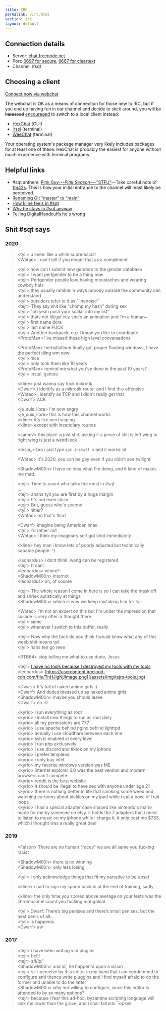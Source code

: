```yaml
---
title: IRC
permalink: /irc.html
section: irc
layout: default
---
```


## Connection details

* Server: [chat.freenode.net](https://freenode.net/kb/answer/chat)
* Port: [6697 for secure](ircs://chat.freenode.net:6697), [6667 for cleartext](/assets/img/shiggy.jpg)
* Channel: #sqt

## Choosing a client

[Connect now via webchat](https://kiwiirc.com/client/irc.freenode.net/sqt)

The webchat is OK as a means of connection for those new to IRC, but if you end
up having fun in our channel and decide to stick around, you will be
<del>harassed</del> <ins>encouraged</ins> to switch to a local client instead:

* [HexChat](https://hexchat.github.io/) (GUI)
* [Irssi](https://irssi.org/) (terminal)
* [WeeChat](https://weechat.org/) (terminal)

Your operating system's package manager very likely includes packages for at
least one of these.  HexChat is probably the easiest for anyone without much
experience with terminal programs.

## Helpful links

* #sqt anthem: [Pink Guy---*Pink Season*---"STFU"](https://www.invidio.us/watch?v=OLpeX4RRo28)—Take careful note of [1m42s](https://www.invidio.us/watch?v=OLpeX4RRo28&t=1m42s).  This is how your initial entrance to the channel will most likely be perceived.
* [Renaming Git "master" to "main"](https://www.invidio.us/watch?v=EztbyhAJNtk)
* [How kline feels in #sqt](/assets/vid/kline-in-sqt.webm)
* [Why he stays in #sqt anyway](/assets/img/why-kline-stays.jpg)
* [Telling DigitalHandcuffs he's wrong](/assets/vid/telling-digitalhandcuffs-hes-wrong.webm)

## Shit #sqt says

### 2020

> &lt;tyil&gt; u seem like a white supremacist  
> &lt;Wotac&gt; i can't tell if you meant that as a compliment  

> &lt;tyil&gt; how can I submit new genders to the gender database  
> &lt;tyil&gt; I want perlgender to be a thing now  
> &lt;tejr&gt; Perlgender people love having moustaches and wearing cowboy hats  
> &lt;tyil&gt; they usually ramble in ways nobody outside the community can understand  
> &lt;tyil&gt; outsiders refer to it as "linenoise"  
> &lt;tejr&gt; They say shit like "chomp my hash" during sex  
> &lt;tyil&gt; "oh yeah push your scalar into my list"  
> &lt;tyil&gt; thats not illegal cuz she's an animation and I'm a human~  
> &lt;tyil&gt; first name dora  
> &lt;tyil&gt; last name FUCK  
> &lt;tejr&gt; Another backpack, cuz I know you like to coordinate  
> &lt;ProtoMan&gt; i've missed these high level conversations  

> &lt;ProtoMan&gt; herbstluftwm finally got proper floating windows, I have the
> perfect tiling wm now  
> &lt;tyil&gt; nice  
> &lt;tyil&gt; only took them like 10 years  
> &lt;ProtoMan&gt; remind me what you've done in the past 10 years?  
> &lt;tyil&gt; install gentoo  

> &lt;kline&gt; just wanna say fuck mikrotik  
> &lt;Dwarf&gt; i identify as a mikrotik router and I find this offensive  
> &lt;Wotac&gt; i identify as TCP and i didn't really get that  
> &lt;Dwarf&gt; ACK  

> &lt;je\_suis\_libre&gt; i'm now angry  
> &lt;je\_suis\_libre&gt; this is how this channel works  
> &lt;kline&gt; it's like nerd sniping  
> &lt;kline&gt; except with incendiary rounds  

> &lt;samcv&gt; this place is just shit. asking if a piece of shit is left wing
> or right wing is just a weird look  

> &lt;tesla\_&gt; bro i just type `apt install x` and it works lol  

> &lt;Wotac&gt; it's 2020, you can be gay even if you didn't see twilight  

> &lt;ShadowM00n&gt; I have no idea what I'm doing, and it kind of makes me
> mad.  

> &lt;tejr&gt; Time to count who talks the most in #sqt  
> …  
> &lt;tejr&gt; ahaha tyil you are first by a huge margin  
> &lt;tejr&gt; It's not even close  
> &lt;tejr&gt; But, guess who's second  
> &lt;tyil&gt; hitler?  
> &lt;Wotac&gt; no that's third  

> &lt;Dwarf&gt; imagine being American lmao  
> &lt;tyil&gt; I'd rather not  
> &lt;Wotac&gt; i think my imaginary self got shot immediately  

> &lt;kline&gt; hey man i know lots of poorly adjusted but technically capable
> people :^)  

> &lt;leonardus&gt; i dont think .wang can be registered  
> &lt;tejr&gt; It can!  
> &lt;leonardus&gt; where?  
> &lt;ShadowM00n&gt; internet  
> &lt;leonardus&gt; oh, of course  

> &lt;tejr&gt; The whole reason I come in here is so I can take the mask off
> and shriek autistically at things  
> &lt;ShadowM00n&gt; which is why we keep mistaking him for tyil  

> &lt;Wotac&gt; i'm not an expert on this but i'm under the impression that
> suicide is very often a thought there  
> &lt;tyil&gt; same  
> &lt;tyil&gt; whenever I switch to this buffer, really  

> &lt;tejr&gt; Now why the fuck do you think I would know what any of this weeb
> shit means tyil  
> &lt;tyil&gt; haha tejr go reee  

> &lt;RTB64&gt; stop telling me what to use dude, Jesus  

> &lt;tejr&gt; [I have no tools because I destroyed my tools with my tools](https://scholar.harvard.edu/files/mickens/files/thenightwatch.pdf)  
> &lt;leonardus&gt; [https://usercontent.irccloud-cdn.com/file/TnHJigNj/image.png](/assets/img/tejrs-tools.jpg)  

> &lt;Dwarf&gt; It's full of naked anime girls :(  
> &lt;Dwarf&gt; And dudes dressed up as naked anime girls  
> &lt;ShadowM00n&gt; maybe you should leave  
> &lt;Dwarf&gt; no :D  

> &lt;kyrio&gt; i run everything as root  
> &lt;kyrio&gt; i install new things to run as root daily  
> &lt;kyrio&gt; all my permissions are 777  
> &lt;kyrio&gt; i use apache behind nginx behind lighttpd  
> &lt;kyrio&gt; actually i use cloudflare between each one  
> &lt;kyrio&gt; ssh is enabled at every level  
> &lt;kyrio&gt; i run php exclusively  
> &lt;kyrio&gt; i use discord and tiktok on my iphone  
> &lt;kyrio&gt; i prefer templeos  
> &lt;kyrio&gt; i only buy intel  
> &lt;kyrio&gt; my favorite windows version was ME  
> &lt;kyrio&gt; internet explorer 6.0 was the best version and modern browsers can't compete  
> &lt;kyrio&gt; reddit is the best website  
> &lt;kyrio&gt; it should be illegal to have sex with anyone under age 21  
> &lt;kyrio&gt; there is nothing better in life that smoking some weed and watching cartoons about pickles on my ipad while i eat a bowl of fruit loops  
> &lt;kyrio&gt; i had a special adapter case shaped like nintendo's mario made for me by someone on etsy. it holds the 7 adapters that i need to listen to music on my iphone while i charge it. it only cost me $733, which i thought was a really great deal!  

### 2019

> &lt;Falson&gt; There are no human "races" we are all same you fucking racist  

> &lt;ShadowM00n&gt; there is no winning  
> &lt;ShadowM00n&gt; only less losing  

> &lt;tyil&gt; I only acknowledge things that fit my narrative to be upset  

> &lt;kline&gt; i had to sign my spoon back in at the end of training, sadly  

> &lt;kline&gt; the only time you scored above average on your tests was the
> chromosome count you fucking mongoloid  

> &lt;tyil&gt; Dwarf: There’s big penises and there’s small penises, but the
> best penis of all...  
> &lt;tyil&gt; is happenis  
> &lt;Dwarf&gt; aw  

### 2017

> &lt;tejr&gt; i have been writing vim plugins  
> &lt;tejr&gt; hel!!  
> &lt;tejr&gt; s/l/lp/  
> &lt;ShadowM00n&gt; and lo', he happen'd upon a vision  
> &lt;tejr&gt; sir i perceive by this editor in my hand that i am condemned to
> configure and thence write pluggins and i find myself afraid to do the former
> and unable to do the latter  
> &lt;ShadowM00n&gt; why not willing to configure, since this editor is
> attended to by so many options?  
> &lt;tejr&gt; because i fear this ad-hoc, byzantine scripting language will
> sink me lower than the grave, and i shall fall into Topkek  
